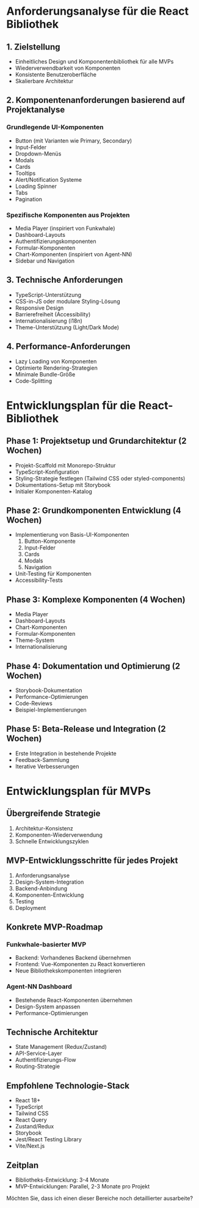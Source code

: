 # Anforderungsanalyse für die React Bibliothek

## 1. Zielstellung
- Einheitliches Design und Komponentenbibliothek für alle MVPs
- Wiederverwendbarkeit von Komponenten
- Konsistente Benutzeroberfläche
- Skalierbare Architektur

## 2. Komponentenanforderungen basierend auf Projektanalyse

### Grundlegende UI-Komponenten
- Button (mit Varianten wie Primary, Secondary)
- Input-Felder
- Dropdown-Menüs
- Modals
- Cards
- Tooltips
- Alert/Notification Systeme
- Loading Spinner
- Tabs
- Pagination

### Spezifische Komponenten aus Projekten
- Media Player (inspiriert von Funkwhale)
- Dashboard-Layouts
- Authentifizierungskomponenten
- Formular-Komponenten
- Chart-Komponenten (inspiriert von Agent-NN)
- Sidebar und Navigation

## 3. Technische Anforderungen
- TypeScript-Unterstützung
- CSS-in-JS oder modulare Styling-Lösung
- Responsive Design
- Barrierefreiheit (Accessibility)
- Internationalisierung (i18n)
- Theme-Unterstützung (Light/Dark Mode)

## 4. Performance-Anforderungen
- Lazy Loading von Komponenten
- Optimierte Rendering-Strategien
- Minimale Bundle-Größe
- Code-Splitting

# Entwicklungsplan für die React-Bibliothek

## Phase 1: Projektsetup und Grundarchitektur (2 Wochen)
- Projekt-Scaffold mit Monorepo-Struktur
- TypeScript-Konfiguration
- Styling-Strategie festlegen (Tailwind CSS oder styled-components)
- Dokumentations-Setup mit Storybook
- Initialer Komponenten-Katalog

## Phase 2: Grundkomponenten Entwicklung (4 Wochen)
- Implementierung von Basis-UI-Komponenten
  1. Button-Komponente
  2. Input-Felder
  3. Cards
  4. Modals
  5. Navigation
- Unit-Testing für Komponenten
- Accessibility-Tests

## Phase 3: Komplexe Komponenten (4 Wochen)
- Media Player
- Dashboard-Layouts
- Chart-Komponenten
- Formular-Komponenten
- Theme-System
- Internationalisierung

## Phase 4: Dokumentation und Optimierung (2 Wochen)
- Storybook-Dokumentation
- Performance-Optimierungen
- Code-Reviews
- Beispiel-Implementierungen

## Phase 5: Beta-Release und Integration (2 Wochen)
- Erste Integration in bestehende Projekte
- Feedback-Sammlung
- Iterative Verbesserungen

# Entwicklungsplan für MVPs

## Übergreifende Strategie
1. Architektur-Konsistenz
2. Komponenten-Wiederverwendung
3. Schnelle Entwicklungszyklen

## MVP-Entwicklungsschritte für jedes Projekt
1. Anforderungsanalyse
2. Design-System-Integration
3. Backend-Anbindung
4. Komponenten-Entwicklung
5. Testing
6. Deployment

## Konkrete MVP-Roadmap
### Funkwhale-basierter MVP
- Backend: Vorhandenes Backend übernehmen
- Frontend: Vue-Komponenten zu React konvertieren
- Neue Bibliothekskomponenten integrieren

### Agent-NN Dashboard
- Bestehende React-Komponenten übernehmen
- Design-System anpassen
- Performance-Optimierungen

## Technische Architektur
- State Management (Redux/Zustand)
- API-Service-Layer
- Authentifizierungs-Flow
- Routing-Strategie

## Empfohlene Technologie-Stack
- React 18+
- TypeScript
- Tailwind CSS
- React Query
- Zustand/Redux
- Storybook
- Jest/React Testing Library
- Vite/Next.js

## Zeitplan
- Bibliotheks-Entwicklung: 3-4 Monate
- MVP-Entwicklungen: Parallel, 2-3 Monate pro Projekt

Möchten Sie, dass ich einen dieser Bereiche noch detaillierter ausarbeite?

